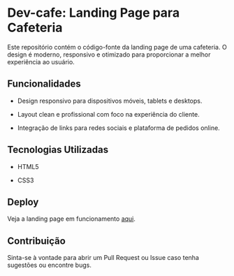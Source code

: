 # Dev-cafe: Landing Page para Cafeteria

Este repositório contém o código-fonte da landing page de uma cafeteria. O design é moderno, responsivo e otimizado para proporcionar a melhor experiência ao usuário.

## Funcionalidades

* Design responsivo para dispositivos móveis, tablets e desktops.

* Layout clean e profissional com foco na experiência do cliente.

* Integração de links para redes sociais e plataforma de pedidos online.


## Tecnologias Utilizadas

* HTML5

* CSS3


## Deploy

Veja a landing page em funcionamento [aqui](https://devysonsilva.github.io/Dev-cafe/).

## Contribuição

Sinta-se à vontade para abrir um Pull Request ou Issue caso tenha sugestões ou encontre bugs.
